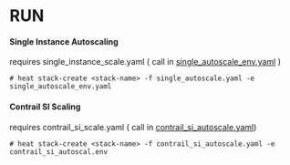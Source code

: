 # RUN 

#### Single Instance Autoscaling

requires single_instance_scale.yaml ( call in [single_autoscale_env.yaml](https://github.com/savithruml/HOT-OpenStack/blob/master/autoscaling/single_autoscale_env.yaml) )

`# heat stack-create <stack-name> -f single_autoscale.yaml -e single_autoscale_env.yaml`

#### Contrail SI Scaling

requires contrail_si_scale.yaml ( call in [contrail_si_autoscale.yaml]())

`# heat stack-create <stack-name> -f contrail_si_autoscale.yaml -e contrail_si_autoscal.env`



